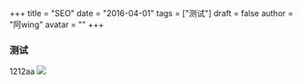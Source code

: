 +++
title = "SEO"
date = "2016-04-01"
tags = ["测试"]
draft = false
author = "阿wing"
avatar = ""
+++
### 测试
1212aa
<img src="../1.jpg" />
# 